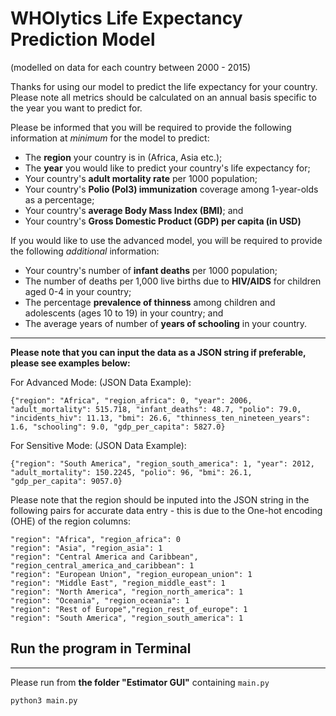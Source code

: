 # WHOlytics Life Expectancy Prediction Model
(modelled on data for each country between 2000 - 2015)

Thanks for using our model to predict the life expectancy for your country. Please note all metrics should be calculated on an annual basis specific to the year you want to predict for. 

Please be informed that you will be required to provide the following information at <I> minimum </I> for the model to predict:

- The <B>region</B> your country is in (Africa, Asia etc.);
- The <B>year</B> you would like to predict your country's life expectancy for;
- Your country's <B>adult mortality rate</B> per 1000 population;
- Your country's <B>Polio (Pol3) immunization</B> coverage among 1-year-olds as a percentage;
- Your country's <B>average Body Mass Index (BMI)</B>; and
- Your country's <B>Gross Domestic Product (GDP) per capita (in USD)</B>

If you would like to use the advanced model, you will be required to provide the following <I>additional</I> information:

- Your country's number of <B>infant deaths</B> per 1000 population;
- The number of deaths per 1,000 live births due to <B>HIV/AIDS</B> for children aged 0-4 in your country;
- The percentage <B>prevalence of thinness</B> among children and adolescents (ages 10 to 19) in your country; and
- The average years of number of <B>years of schooling</B> in your country.

---

**Please note that you can input the data as a JSON string if preferable, please see examples below:**

For Advanced Mode: (JSON Data Example):
```
{"region": "Africa", "region_africa": 0, "year": 2006, "adult_mortality": 515.718, "infant_deaths": 48.7, "polio": 79.0, "incidents_hiv": 11.13, "bmi": 26.6, "thinness_ten_nineteen_years": 1.6, "schooling": 9.0, "gdp_per_capita": 5827.0}
```
For Sensitive Mode: (JSON Data Example):
```
{"region": "South America", "region_south_america": 1, "year": 2012, "adult_mortality": 150.2245, "polio": 96, "bmi": 26.1, "gdp_per_capita": 9057.0}
```
Please note that the region should be inputed into the JSON string in the following pairs for accurate data entry - this is due to the One-hot encoding (OHE) of the region columns:

```
"region": "Africa", "region_africa": 0
"region": "Asia", "region_asia": 1
"region": "Central America and Caribbean", "region_central_america_and_caribbean": 1
"region": "European Union", "region_european_union": 1
"region": "Middle East", "region_middle_east": 1
"region": "North America", "region_north_america": 1
"region": "Oceania", "region_oceania": 1
"region": "Rest of Europe","region_rest_of_europe": 1
"region": "South America", "region_south_america": 1
```

## Run the program in Terminal
---

Please run from **the folder "Estimator GUI"** containing `main.py`

```
python3 main.py
```

